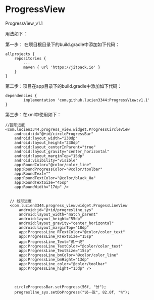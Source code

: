 # ProgressView
ProgressView_v1.1

  用法如下：

 第一步： 在项目根目录下的build.gradle中添加如下代码：

	allprojects {
		repositories {
			...
			maven { url 'https://jitpack.io' }
		}
	}

 第二步：项目在app目录下的build.gradle中添加如下代码：

	dependencies {
	        implementation 'com.github.lucien3344:ProgressView:v1.1'
	}
  
  

 第三步：在xml中使用如下：

    //圆形进度
    <com.lucien3344.progress_view.widget.ProgressCircleView
        android:id="@+id/circleProgressBar"
        android:layout_width="230dp"
        android:layout_height="230dp"
        android:layout_centerInParent="true"
        android:layout_gravity="center_horizontal"
        android:layout_marginTop="15dp"
        android:visibility="visible"
        app:RoundColor="@color/color_line"
        app:RoundProgressColor="@color/toolbar"
        app:RoundText=""
        app:RoundTextColor="@color/black_8a"
        app:RoundTextSize="45sp"
        app:RoundWidth="17dp" />


      // 线形进度
      <com.lucien3344.progress_view.widget.ProgessLineView
          android:id="@+id/progresline_sys"
          android:layout_width="match_parent"
          android:layout_height="55dp"
          android:layout_gravity="center_horizontal"
          android:layout_marginTop="18dp"
          app:ProgressLine_RTextColor="@color/color_text"
          app:ProgressLine_RTextSize="15sp"
          app:ProgressLine_Text="说一说"
          app:ProgressLine_TextColor="@color/color_text"
          app:ProgressLine_TextSize="15sp"
          app:ProgressLine_bmColor="@color/color_line"
          app:ProgressLine_bmHight="13dp"
          app:ProgressLine_color="@color/toolbar"
          app:ProgressLine_hight="13dp" />

  

        circleProgressBar.setProgress(56f, "分");
        progresline_sys.setDoProgress("说一说", 82.0f, "%");




